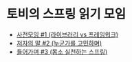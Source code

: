# 토비의 스프링 읽기 모임

- [사전모임 #1 (라이브러리 vs 프레임워크)](https://velog.io/@joosing/%ED%86%A0%EB%B9%84%EC%9D%98-%EC%8A%A4%ED%94%84%EB%A7%81-%EC%82%AC%EC%A0%84%EB%AA%A8%EC%9E%84-1-%EB%9D%BC%EC%9D%B4%EB%B8%8C%EB%9F%AC%EB%A6%AC-vs-%ED%94%84%EB%A0%88%EC%9E%84%EC%9B%8C%ED%81%AC)
- [저자의 말 #2 (누군가를 고민하며)](https://velog.io/@joosing/%ED%86%A0%EB%B9%84%EC%9D%98-%EC%8A%A4%ED%94%84%EB%A7%81-%EC%8A%A4%ED%84%B0%EB%94%94)
- [들어가며 #3 (몸소 실천하는 스프링)](https://velog.io/@joosing/follow-toby-spring-intro)
